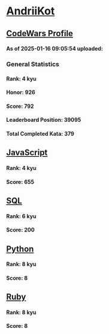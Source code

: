 # [AndriiKot](https://www.codewars.com/users/AndriiKot)

## [CodeWars Profile](https://www.codewars.com/users/AndriiKot)

#### As of 2025-01-16 09:05:54 uploaded:

### General Statistics

#### Rank: 4 kyu

#### Honor: 926

#### Score: 792

#### Leaderboard Position: 39095

#### Total Completed Kata: 379



## [JavaScript](https://github.com/AndriiKot/JavaScript__CodeWars)

#### Rank: 4 kyu

#### Score: 655


## [SQL](https://github.com/AndriiKot/SQL__CodeWars)

#### Rank: 6 kyu

#### Score: 200


## [Python](https://github.com/AndriiKot/Python__CodeWars)

#### Rank: 8 kyu

#### Score: 8


## [Ruby](https://github.com/AndriiKot/Ruby__CodeWars)

#### Rank: 8 kyu

#### Score: 8

